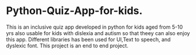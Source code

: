# Python-Quiz-App-for-kids.
This is an inclusive quiz app developed in python for kids aged from 5-10 yrs also usable for kids with dislexia and autism so that theey can also enjoy this app. Different libraries has been used for UI,Text to speech, and dyslexic font. This project is an end to end project.
